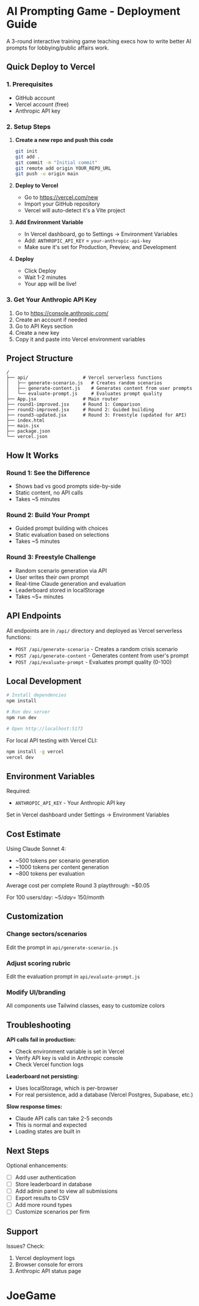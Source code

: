 # AI Prompting Game - Deployment Guide

A 3-round interactive training game teaching execs how to write better AI prompts for lobbying/public affairs work.

## Quick Deploy to Vercel

### 1. Prerequisites
- GitHub account
- Vercel account (free)
- Anthropic API key

### 2. Setup Steps

1. **Create a new repo and push this code**
   ```bash
   git init
   git add .
   git commit -m "Initial commit"
   git remote add origin YOUR_REPO_URL
   git push -u origin main
   ```

2. **Deploy to Vercel**
   - Go to https://vercel.com/new
   - Import your GitHub repository
   - Vercel will auto-detect it's a Vite project

3. **Add Environment Variable**
   - In Vercel dashboard, go to Settings → Environment Variables
   - Add: `ANTHROPIC_API_KEY` = `your-anthropic-api-key`
   - Make sure it's set for Production, Preview, and Development

4. **Deploy**
   - Click Deploy
   - Wait 1-2 minutes
   - Your app will be live!

### 3. Get Your Anthropic API Key

1. Go to https://console.anthropic.com/
2. Create an account if needed
3. Go to API Keys section
4. Create a new key
5. Copy it and paste into Vercel environment variables

## Project Structure

```
/
├── api/                    # Vercel serverless functions
│   ├── generate-scenario.js   # Creates random scenarios
│   ├── generate-content.js    # Generates content from user prompts
│   └── evaluate-prompt.js     # Evaluates prompt quality
├── App.jsx                 # Main router
├── round1-improved.jsx     # Round 1: Comparison
├── round2-improved.jsx     # Round 2: Guided building
├── round3-updated.jsx      # Round 3: Freestyle (updated for API)
├── index.html
├── main.jsx
├── package.json
└── vercel.json
```

## How It Works

### Round 1: See the Difference
- Shows bad vs good prompts side-by-side
- Static content, no API calls
- Takes ~5 minutes

### Round 2: Build Your Prompt
- Guided prompt building with choices
- Static evaluation based on selections
- Takes ~5 minutes

### Round 3: Freestyle Challenge
- Random scenario generation via API
- User writes their own prompt
- Real-time Claude generation and evaluation
- Leaderboard stored in localStorage
- Takes ~5+ minutes

## API Endpoints

All endpoints are in `/api/` directory and deployed as Vercel serverless functions:

- `POST /api/generate-scenario` - Creates a random crisis scenario
- `POST /api/generate-content` - Generates content from user's prompt
- `POST /api/evaluate-prompt` - Evaluates prompt quality (0-100)

## Local Development

```bash
# Install dependencies
npm install

# Run dev server
npm run dev

# Open http://localhost:5173
```

For local API testing with Vercel CLI:
```bash
npm install -g vercel
vercel dev
```

## Environment Variables

Required:
- `ANTHROPIC_API_KEY` - Your Anthropic API key

Set in Vercel dashboard under Settings → Environment Variables

## Cost Estimate

Using Claude Sonnet 4:
- ~500 tokens per scenario generation
- ~1000 tokens per content generation
- ~800 tokens per evaluation

Average cost per complete Round 3 playthrough: ~$0.05

For 100 users/day: ~$5/day = ~$150/month

## Customization

### Change sectors/scenarios
Edit the prompt in `api/generate-scenario.js`

### Adjust scoring rubric
Edit the evaluation prompt in `api/evaluate-prompt.js`

### Modify UI/branding
All components use Tailwind classes, easy to customize colors

## Troubleshooting

**API calls fail in production:**
- Check environment variable is set in Vercel
- Verify API key is valid in Anthropic console
- Check Vercel function logs

**Leaderboard not persisting:**
- Uses localStorage, which is per-browser
- For real persistence, add a database (Vercel Postgres, Supabase, etc.)

**Slow response times:**
- Claude API calls can take 2-5 seconds
- This is normal and expected
- Loading states are built in

## Next Steps

Optional enhancements:
- [ ] Add user authentication
- [ ] Store leaderboard in database
- [ ] Add admin panel to view all submissions
- [ ] Export results to CSV
- [ ] Add more round types
- [ ] Customize scenarios per firm

## Support

Issues? Check:
1. Vercel deployment logs
2. Browser console for errors
3. Anthropic API status page
# JoeGame
